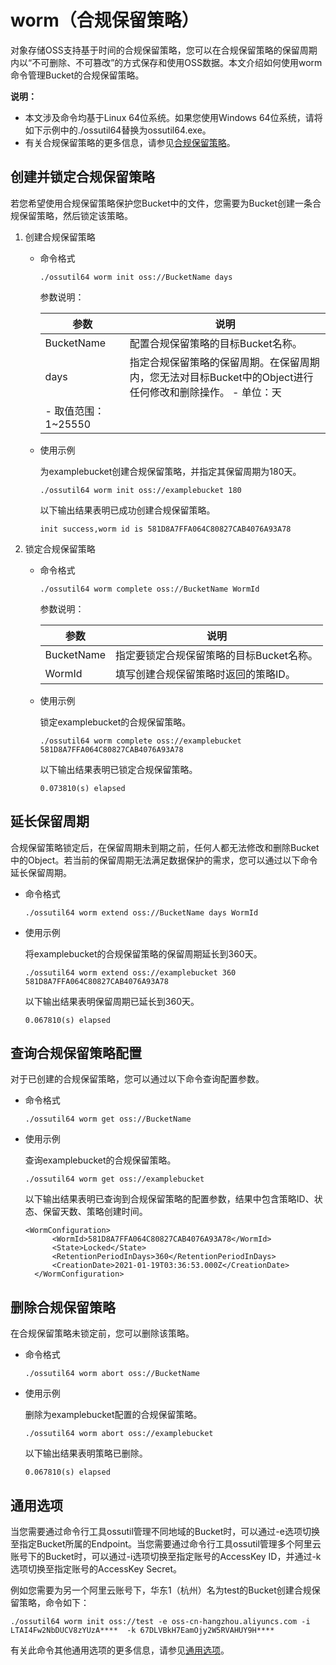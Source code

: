 # worm（合规保留策略）

对象存储OSS支持基于时间的合规保留策略，您可以在合规保留策略的保留周期内以“不可删除、不可篡改”的方式保存和使用OSS数据。本文介绍如何使用worm命令管理Bucket的合规保留策略。

**说明：**

-   本文涉及命令均基于Linux 64位系统。如果您使用Windows 64位系统，请将如下示例中的./ossutil64替换为ossutil64.exe。
-   有关合规保留策略的更多信息，请参见[合规保留策略](/cn.zh-CN/开发指南/数据安全/合规保留策略.md)。

## 创建并锁定合规保留策略

若您希望使用合规保留策略保护您Bucket中的文件，您需要为Bucket创建一条合规保留策略，然后锁定该策略。

1.  创建合规保留策略
    -   命令格式

        ```
        ./ossutil64 worm init oss://BucketName days
        ```

        参数说明：

        |参数|说明|
        |--|--|
        |BucketName|配置合规保留策略的目标Bucket名称。|
        |days|指定合规保留策略的保留周期。在保留周期内，您无法对目标Bucket中的Object进行任何修改和删除操作。        -   单位：天
        -   取值范围：1~25550 |

    -   使用示例

        为examplebucket创建合规保留策略，并指定其保留周期为180天。

        ```
        ./ossutil64 worm init oss://examplebucket 180
        ```

        以下输出结果表明已成功创建合规保留策略。

        ```
        init success,worm id is 581D8A7FFA064C80827CAB4076A93A78
        ```

2.  锁定合规保留策略
    -   命令格式

        ```
        ./ossutil64 worm complete oss://BucketName WormId
        ```

        参数说明：

        |参数|说明|
        |--|--|
        |BucketName|指定要锁定合规保留策略的目标Bucket名称。|
        |WormId|填写创建合规保留策略时返回的策略ID。|

    -   使用示例

        锁定examplebucket的合规保留策略。

        ```
        ./ossutil64 worm complete oss://examplebucket 581D8A7FFA064C80827CAB4076A93A78
        ```

        以下输出结果表明已锁定合规保留策略。

        ```
        0.073810(s) elapsed
        ```


## 延长保留周期

合规保留策略锁定后，在保留周期未到期之前，任何人都无法修改和删除Bucket中的Object。若当前的保留周期无法满足数据保护的需求，您可以通过以下命令延长保留周期。

-   命令格式

    ```
    ./ossutil64 worm extend oss://BucketName days WormId
    ```

-   使用示例

    将examplebucket的合规保留策略的保留周期延长到360天。

    ```
    ./ossutil64 worm extend oss://examplebucket 360 581D8A7FFA064C80827CAB4076A93A78
    ```

    以下输出结果表明保留周期已延长到360天。

    ```
    0.067810(s) elapsed
    ```


## 查询合规保留策略配置

对于已创建的合规保留策略，您可以通过以下命令查询配置参数。

-   命令格式

    ```
    ./ossutil64 worm get oss://BucketName
    ```

-   使用示例

    查询examplebucket的合规保留策略。

    ```
    ./ossutil64 worm get oss://examplebucket
    ```

    以下输出结果表明已查询到合规保留策略的配置参数，结果中包含策略ID、状态、保留天数、策略创建时间。

    ```
    <WormConfiguration>
          <WormId>581D8A7FFA064C80827CAB4076A93A78</WormId>
          <State>Locked</State>
          <RetentionPeriodInDays>360</RetentionPeriodInDays>
          <CreationDate>2021-01-19T03:36:53.000Z</CreationDate>
      </WormConfiguration>
    ```


## 删除合规保留策略

在合规保留策略未锁定前，您可以删除该策略。

-   命令格式

    ```
    ./ossutil64 worm abort oss://BucketName
    ```

-   使用示例

    删除为examplebucket配置的合规保留策略。

    ```
    ./ossutil64 worm abort oss://examplebucket
    ```

    以下输出结果表明策略已删除。

    ```
    0.067810(s) elapsed
    ```


## 通用选项

当您需要通过命令行工具ossutil管理不同地域的Bucket时，可以通过-e选项切换至指定Bucket所属的Endpoint。当您需要通过命令行工具ossutil管理多个阿里云账号下的Bucket时，可以通过-i选项切换至指定账号的AccessKey ID，并通过-k选项切换至指定账号的AccessKey Secret。

例如您需要为另一个阿里云账号下，华东1（杭州）名为test的Bucket创建合规保留策略，命令如下：

```
./ossutil64 worm init oss://test -e oss-cn-hangzhou.aliyuncs.com -i LTAI4Fw2NbDUCV8zYUzA****  -k 67DLVBkH7EamOjy2W5RVAHUY9H****
```

有关此命令其他通用选项的更多信息，请参见[通用选项](/cn.zh-CN/常用工具/命令行工具ossutil/查看选项.md)。

